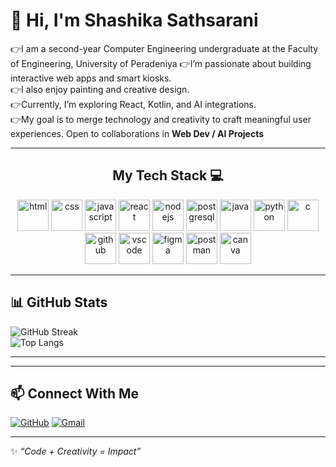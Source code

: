 # 👋 Hi, I'm Shashika Sathsarani  


👉I am a second-year Computer Engineering undergraduate at the Faculty of Engineering, University of Peradeniya
👉I’m passionate about building interactive web apps and smart kiosks.  
👉I also enjoy painting and creative design.  
👉Currently, I’m exploring React, Kotlin, and AI integrations.  
👉My goal is to merge technology and creativity to craft meaningful user experiences.
Open to collaborations in **Web Dev / AI Projects**

---

<h2 align="center">My Tech Stack 💻</h2> 

<p align="center">
  <img src="https://cdn.jsdelivr.net/gh/devicons/devicon/icons/html5/html5-original.svg" alt="html" width="50" height="50"/>
  <img src="https://cdn.jsdelivr.net/gh/devicons/devicon/icons/css3/css3-original.svg" alt="css" width="50" height="50"/>
  <img src="https://cdn.jsdelivr.net/gh/devicons/devicon/icons/javascript/javascript-original.svg" alt="javascript" width="50" height="50"/>
  <img src="https://cdn.jsdelivr.net/gh/devicons/devicon/icons/react/react-original.svg" alt="react" width="50" height="50"/>
  <img src="https://cdn.jsdelivr.net/gh/devicons/devicon/icons/nodejs/nodejs-original.svg" alt="nodejs" width="50" height="50"/>
  <img src="https://cdn.jsdelivr.net/gh/devicons/devicon/icons/postgresql/postgresql-original.svg" alt="postgresql" width="50" height="50"/>
  <img src="https://cdn.jsdelivr.net/gh/devicons/devicon/icons/java/java-original.svg" alt="java" width="50" height="50"/>
  <img src="https://cdn.jsdelivr.net/gh/devicons/devicon/icons/python/python-original.svg" alt="python" width="50" height="50"/>
  <img src="https://cdn.jsdelivr.net/gh/devicons/devicon/icons/c/c-original.svg" alt="c" width="50" height="50"/>
  <img src="https://img.icons8.com/ios/50/ffffff/github.png" alt="github" width="50" height="50"/>
  <img src="https://cdn.jsdelivr.net/gh/devicons/devicon/icons/vscode/vscode-original.svg" alt="vscode" width="50" height="50"/>
  <img src="https://cdn.jsdelivr.net/gh/devicons/devicon/icons/figma/figma-original.svg" alt="figma" width="50" height="50"/>
  <img src="https://cdn.jsdelivr.net/gh/devicons/devicon/icons/postman/postman-original.svg" alt="postman" width="50" height="50"/>
  <img src="https://cdn.jsdelivr.net/gh/devicons/devicon/icons/canva/canva-original.svg" alt="canva" width="50" height="50"/>
</p>

---

## 📊 GitHub Stats
![GitHub Streak](https://streak-stats.demolab.com?user=ShashikaSathsarani&theme=radical&border_radius=10)  
![Top Langs](https://github-readme-stats.vercel.app/api/top-langs/?username=ShashikaSathsarani&layout=compact&theme=radical)  

---

---

## 📫 Connect With Me
[![GitHub](https://img.shields.io/badge/GitHub-171515?style=for-the-badge&logo=github&logoColor=white)](https://github.com/YOUR_USERNAME)
[![Gmail](https://img.shields.io/badge/Email-D14836?style=for-the-badge&logo=gmail&logoColor=white)](mailto:YOUR_EMAIL@gmail.com)


---
✨ *“Code + Creativity = Impact”*
